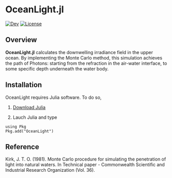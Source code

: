 # OceanLight.jl

[![Dev](https://img.shields.io/badge/docs-dev-blue.svg)](https://haoboatlab.github.io/OceanLight.jl/dev/)
[![License](https://img.shields.io/badge/License-MIT-blue.svg?style=flat-square)](https://mit-license.org/)

## Overview

**OceanLight.jl** calculates the downwelling irradiance field in the upper ocean. By implementing the Monte Carlo method, this simulation achieves the path of Photons: starting from the refraction in the air-water interface, to some specific depth underneath the water body. 

## Installation 

OceanLight requires Julia software. To do so, 

1. [Download Julia](https://julialang.org/downloads/) 

2. Lauch Julia and type 

```@example
using Pkg
Pkg.add("OceanLight")
```

## Reference 

Kirk, J. T. O. (1981). Monte Carlo procedure for simulating the penetration of light into natural waters. In Technical paper - Commonwealth Scientific and Industrial Research Organization (Vol. 36).
